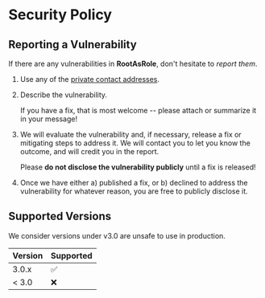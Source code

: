 # Security Policy

## Reporting a Vulnerability

If there are any vulnerabilities in **RootAsRole**, don't hesitate to _report them_.

1. Use any of the [private contact addresses](https://github.com/LeChatP/RootAsRole#contributors).
2. Describe the vulnerability.

   If you have a fix, that is most welcome -- please attach or summarize it in your message!

3. We will evaluate the vulnerability and, if necessary, release a fix or mitigating steps to address it. We will contact you to let you know the outcome, and will credit you in the report.

   Please **do not disclose the vulnerability publicly** until a fix is released!

4. Once we have either a) published a fix, or b) declined to address the vulnerability for whatever reason, you are free to publicly disclose it.

## Supported Versions

We consider versions under v3.0 are unsafe to use in production.

| Version | Supported          |
| ------- | ------------------ |
| 3.0.x   | :white_check_mark: |
| < 3.0   | :x:                |

